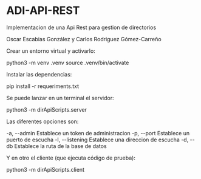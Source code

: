 # ADI-API-REST
Implementacion de una Api Rest para gestion de directorios

Oscar Escabias González y Carlos Rodriguez Gómez-Carreño

Crear un entorno virtual y activarlo:

python3 -m venv .venv source .venv/bin/activate

Instalar las dependencias:

pip install -r requeriments.txt

Se puede lanzar en un terminal el servidor:

python3 -m dirApiScripts.server

Las diferentes opciones son:

-a, --admin Establece un token de administracion -p, --port Establece un puerto de escucha -l, --listening Establece una direccion de escucha -d, --db Establece la ruta de la base de datos

Y en otro el cliente (que ejecuta código de prueba):

python3 -m dirApiScripts.client
